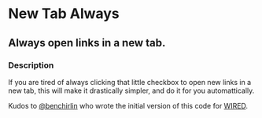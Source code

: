 # New Tab Always

## Always open links in a new tab.

### Description

If you are tired of always clicking that little checkbox to open new links in a new tab, this will make it drastically simpler, and do it for you automattically.

Kudos to [@benchirlin](http://twitter.com/benchirlin) who wrote the initial version of this code for [WIRED](http://www.wired.com).